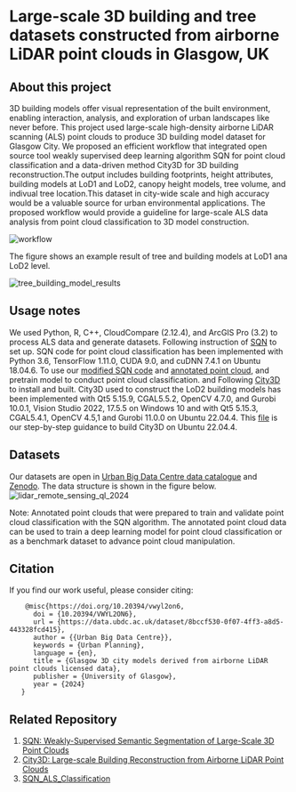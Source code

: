 # Large-scale 3D building and tree datasets constructed from airborne LiDAR point clouds in Glasgow, UK
## About this project

3D building models offer visual representation of the built environment, enabling interaction, analysis, and exploration of urban landscapes like never before. This project used large-scale high-density airborne LiDAR scanning (ALS) point clouds to produce 3D building model dataset for Glasgow City. We proposed an efficient workflow that integrated open source tool weakly supervised deep learning algorithm SQN for point cloud classification and a data-driven method City3D for 3D building reconstruction.The output includes building footprints, height attributes, building models at LoD1 and LoD2, canopy height models, tree volume, and indivual tree location.This dataset in city-wide scale and high accuracy would be a valuable source for urban environmental applications. The proposed workflow would provide a guideline for large-scale ALS data analysis from point cloud classification to 3D model construction. 

![workflow](https://github.com/user-attachments/assets/2adf8d92-950f-41d7-8b3e-28f0ef9d60aa)

The figure shows an example result of tree and building models at LoD1 ana LoD2 level.

![tree_building_model_results](https://github.com/user-attachments/assets/5c0aa859-5a9e-4893-9616-52ba6bab065d)

## Usage notes

We used Python, R, C++, CloudCompare (2.12.4), and ArcGIS Pro (3.2) to process ALS data and generate datasets. Following instruction of [SQN](https://github.com/QingyongHu/SQN?tab=readme-ov-file) to set up. SQN code for point cloud classification has been implemented with Python 3.6, TensorFlow 1.11.0, CUDA 9.0, and cuDNN 7.4.1 on Ubuntu 18.04.6. To use our [modified SQN code](https://github.com/QiaosiLi/SQN_ALS_Classification) and [annotated point cloud](https://data.ubdc.ac.uk/datasets/glasgow-3d-city-models-derived-from-airborne-lidar-point-clouds-licensed-data), and pretrain model to conduct point cloud classification. and Following [City3D](https://github.com/tudelft3d/City3D) to install and built. City3D used to construct the LoD2 building models has been implemented with Qt5 5.15.9, CGAL5.5.2, OpenCV 4.7.0, and Gurobi 10.0.1, Vision Studio 2022, 17.5.5 on Windows 10 and with Qt5 5.15.3, CGAL5.4.1, OpenCV 4.5,1 and Gurobi 11.0.0 on Ubuntu 22.04.4. This [file](https://github.com/QiaosiLi/construct_building_tree_3d_models_by_lidar/blob/master/lidar_3d_model/city3d/How%20to%20building%20City3D.md) is our step-by-step guidance to build City3D on Ubuntu 22.04.4. 
 
## Datasets
Our datasets are open in [Urban Big Data Centre data catalogue](https://data.ubdc.ac.uk/datasets/glasgow-3d-city-models-derived-from-airborne-lidar-point-clouds-open-data) and [Zenodo](https://zenodo.org/records/13273124). 
The data structure is shown in the figure below.
![lidar_remote_sensing_ql_2024](https://github.com/user-attachments/assets/460823d2-a31a-4be5-b8b6-1d288253db0a)

Note: Annotated point clouds that were prepared to train and validate point cloud classification with the SQN algorithm. The annotated point cloud data can be used to train a deep learning model for point cloud classification or as a benchmark dataset to advance point cloud manipulation.

## Citation 
If you find our work useful, please consider citing:

        @misc{https://doi.org/10.20394/vwyl2on6,
          doi = {10.20394/VWYL2ON6},
          url = {https://data.ubdc.ac.uk/dataset/8bccf530-0f07-4ff3-a8d5-443328fcd415},
          author = {{Urban Big Data Centre}},
          keywords = {Urban Planning},
          language = {en},
          title = {Glasgow 3D city models derived from airborne LiDAR point clouds licensed data},
          publisher = {University of Glasgow},
          year = {2024}
       }

## Related Repository
1. [SQN: Weakly-Supervised Semantic Segmentation of Large-Scale 3D Point Clouds](https://github.com/QingyongHu/SQN)
2. [City3D: Large-scale Building Reconstruction from Airborne LiDAR Point Clouds](https://github.com/tudelft3d/City3D)
3. [SQN_ALS_Classification](https://github.com/QiaosiLi/SQN_ALS_Classification)
